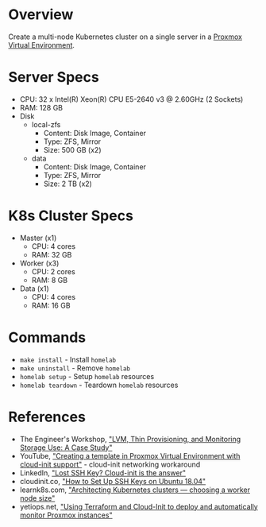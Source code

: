 # Overview
Create a multi-node Kubernetes cluster on a single server in a [Proxmox Virtual Environment](https://www.proxmox.com).

# Server Specs
- CPU: 32 x Intel(R) Xeon(R) CPU E5-2640 v3 @ 2.60GHz (2 Sockets)
- RAM: 128 GB
- Disk 
  - local-zfs 
    - Content: Disk Image, Container
    - Type: ZFS, Mirror
    - Size: 500 GB (x2)
  - data
    - Content: Disk Image, Container
    - Type: ZFS, Mirror
    - Size: 2 TB (x2)

# K8s Cluster Specs
- Master (x1)
  - CPU: 4 cores
  - RAM: 32 GB
- Worker (x3)
  - CPU: 2 cores
  - RAM: 8 GB
- Data (x1)
  - CPU: 4 cores
  - RAM: 16 GB

# Commands
- `make install` - Install `homelab` 
- `make uninstall` - Remove `homelab` 
- `homelab setup` - Setup `homelab` resources
- `homelab teardown` - Teardown `homelab` resources

# References
- The Engineer's Workshop, ["LVM, Thin Provisioning, and Monitoring Storage Use: A Case Study"](https://engineerworkshop.com/blog/lvm-thin-provisioning-and-monitoring-storage-use-a-case-study/)
- YouTube, ["Creating a template in Proxmox Virtual Environment with cloud-init support"](https://www.youtube.com/watch?v=8qwnXd1yRK4&ab_channel=LearnLinuxTV) - cloud-init networking workaround
- LinkedIn, ["Lost SSH Key? Cloud-init is the answer"](https://www.linkedin.com/pulse/lost-ssh-key-cloud-init-answer-himanshoo-wadhwa/)
- cloudinit.co, ["How to Set Up SSH Keys on Ubuntu 18.04"](https://cloudinit.co/how-to-set-up-ssh-keys-on-ubuntu-18-04/)
- learnk8s.com, ["Architecting Kubernetes clusters — choosing a worker node size"](https://learnk8s.io/kubernetes-node-size)
- yetiops.net, ["Using Terraform and Cloud-Init to deploy and automatically monitor Proxmox instances"](https://yetiops.net/posts/proxmox-terraform-cloudinit-saltstack-prometheus/#creating-a-template)